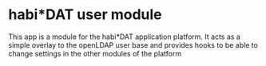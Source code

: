 # habi*DAT user module

This app is a module for the habi*DAT application platform. It acts as a simple overlay to the openLDAP user base and provides hooks to be able to change settings in the other modules of the platform
